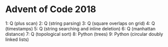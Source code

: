 # Advent of Code 2018

1: Q (plus scan)
2: Q (string parsing)
3: Q (square overlaps on grid)
4: Q (timestamps)
5: Q (string searching and inline deletion)
6: Q (manhattan distance)
7: Q (topological sort)
8: Python (trees)
9: Python (circular doubly linked lists)
